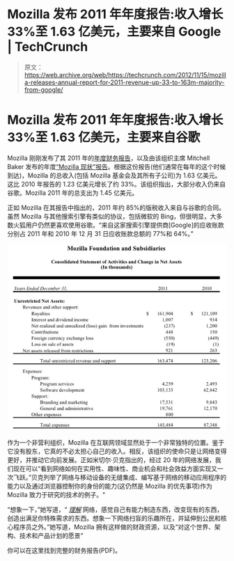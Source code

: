 # Mozilla 发布 2011 年年度报告:收入增长 33%至 1.63 亿美元，主要来自 Google | TechCrunch

> 原文：<https://web.archive.org/web/https://techcrunch.com/2012/11/15/mozilla-releases-annual-report-for-2011-revenue-up-33-to-163m-majority-from-google/>

# Mozilla 发布 2011 年年度报告:收入增长 33%至 1.63 亿美元，主要来自谷歌

Mozilla 刚刚发布了其 2011 年的[年度财务报告](https://web.archive.org/web/20230405204901/http://www.mozilla.org/en-US/foundation/annualreport/2011/)，以及由该组织主席 Mitchell Baker 发布的年度[“Mozilla 现状”报告](https://web.archive.org/web/20230405204901/https://blog.lizardwrangler.com/2012/11/15/reinventing-the-web/)。根据这份报告(他们通常在每年的这个时候到达)，Mozilla 的总收入(包括 Mozilla 基金会及其所有子公司)为 1.63 亿美元。这比 2010 年报告的 1.23 亿美元增长了约 33%。该组织指出，大部分收入仍来自谷歌。Mozilla 2011 年的总支出为 1.45 亿美元。

正如 Mozilla 在其报告中指出的，2011 年约 85%的版税收入来自与谷歌的合同。虽然 Mozilla 与其他搜索引擎有类似的协议，包括微软的 Bing，但很明显，大多数火狐用户仍然更喜欢使用谷歌。“来自这家搜索引擎提供商[Google]的应收账款分别占 2011 年和 2010 年 12 月 31 日应收账款总额的 77%和 64%。”

[![](img/0170cdf092f9b8dbca669ed87720746b.png "mozilla_2011_statement")](https://web.archive.org/web/20230405204901/https://techcrunch.com/2012/11/15/mozilla-releases-annual-report-for-2011-revenue-up-33-to-163m-majority-from-google/mozilla_2011_statement/)

作为一个非营利组织，Mozilla 在互联网领域显然处于一个非常独特的位置。鉴于它没有股东，它真的不必太担心自己的收入。相反，该组织的使命只是让网络变得更好，并推动它向前发展。正如米切尔·贝克指出的，经过 20 年的网络发展，我们现在可以“看到网络如何在实用性、趣味性、商业机会和社会效益方面实现又一次飞跃。”贝克列举了网络与移动设备的无缝集成、编写基于网络的移动应用程序的能力以及通过浏览器控制你的身份的能力(这仍然是 Mozilla 的优先事项)作为 Mozilla 致力于研究的技术的例子。"

“想象一下，”她写道，“ [*理解*](https://web.archive.org/web/20230405204901/https://webmaker.org/) 网络，感觉自己有能力制造东西，改变现有的东西，创造出满足你特殊需求的东西。想象一下网络扫盲的乐趣所在，并延伸到公民和核心程序员之外。”她写道，Mozilla 拥有这样做的财政资源，以及“对这个世界、架构、技术和产品计划的愿景”

你可以在这里找到完整的财务报告(PDF)。